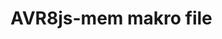 <!--
author:   Fabian Bär

email:    Fabian.Baer@student.tu-freiberg.de

version:  0.0.3

comment:  Kein Kommentar!

script: https://fjangfaragesh.github.io/AVR8js-mem/dist/index.js
script: https://fjangfaragesh.github.io/AVR8js-mem/customfunctions.js
script: https://fjangfaragesh.github.io/AVR8js-mem/compileandrun.js

@AVR8jsMem.sketch
<script>
	async function sketch() {
        console.log("RUN");
		let code = `@input`;
		let stopFunctionCallback = function(f) {
            send.handle("stop",f);
		}
	    try {
            send.lia("LIA: terminal");
	    	await compileAndRun(code,`@0`, isNaN(`@1`) ? 1000000 : `@1`*1, isNaN(`@2`) ? 0 : `@2`*1, isNaN(`@3`) ? Infinity : `@3`*1, stopFunctionCallback);
			send.lia("LIA: stop");
	    } catch (e) {
			console.error(e);
			send.lia("LIA: stop");
	    }
	}
	setTimeout(sketch, 100)
	"LIA: wait";
</script>
@end

-->

# AVR8js-mem makro file
